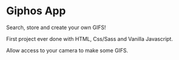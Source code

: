 # Giphos App

Search, store and create your own GIFS!

First project ever done with HTML, Css/Sass and Vanilla Javascript.

Allow access to your camera to make some GIFS.
